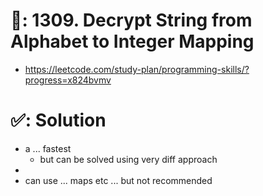 # 📄: 1309. Decrypt String from Alphabet to Integer Mapping

- https://leetcode.com/study-plan/programming-skills/?progress=x824bvmv

# ✅: Solution

- a ... fastest
  - but can be solved using very diff approach
-
- can use ... maps etc ... but not recommended

